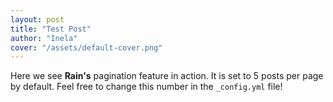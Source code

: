 ```yaml
---
layout: post
title: "Test Post"
author: "Inela"
cover: "/assets/default-cover.png"
---
```


Here we see **Rain's** pagination feature in action. It is set to 5 posts per page by default. Feel free to change this number in the `_config.yml` file!
